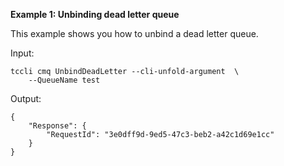 **Example 1: Unbinding dead letter queue**

This example shows you how to unbind a dead letter queue.

Input: 

```
tccli cmq UnbindDeadLetter --cli-unfold-argument  \
    --QueueName test
```

Output: 
```
{
    "Response": {
        "RequestId": "3e0dff9d-9ed5-47c3-beb2-a42c1d69e1cc"
    }
}
```

